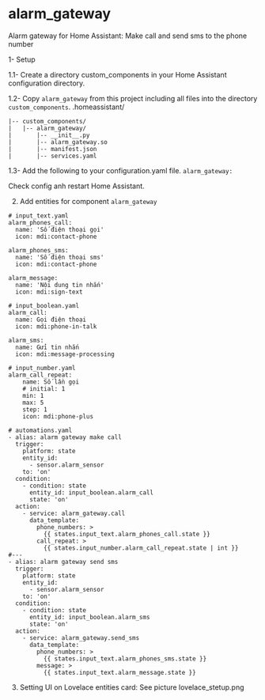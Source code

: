 # alarm_gateway
Alarm gateway for Home Assistant: Make call and send sms to the phone number

1- Setup

1.1- Create a directory custom_components in your Home Assistant configuration directory.

1.2- Copy ```alarm_gateway``` from this project including all files into the directory ```custom_components```.
.homeassistant/
```
|-- custom_components/
|   |-- alarm_gateway/
|       |-- __init__.py
|       |-- alarm_gateway.so
|       |-- manifest.json
|       |-- services.yaml
```
1.3- Add the following to your configuration.yaml file.
```alarm_gateway:```

Check config anh restart Home Assistant.

2. Add entities for component ```alarm_gateway```

```
# input_text.yaml
alarm_phones_call:
  name: 'Số điện thoại gọi'
  icon: mdi:contact-phone 
  
alarm_phones_sms:
  name: 'Số điện thoại sms'
  icon: mdi:contact-phone
  
alarm_message:
  name: 'Nội dung tin nhắn'
  icon: mdi:sign-text 
```

```
# input_boolean.yaml
alarm_call:
  name: Gọi điện thoại
  icon: mdi:phone-in-talk

alarm_sms:
  name: Gửi tin nhắn
  icon: mdi:message-processing  
```

```
# input_number.yaml
alarm_call_repeat:
    name: Số lần gọi
    # initial: 1
    min: 1
    max: 5
    step: 1
    icon: mdi:phone-plus 
```

```
# automations.yaml
- alias: alarm gateway make call
  trigger:
    platform: state
    entity_id: 
      - sensor.alarm_sensor 
    to: 'on'
  condition:
    - condition: state
      entity_id: input_boolean.alarm_call
      state: 'on'    
  action:
    - service: alarm_gateway.call
      data_template:
        phone_numbers: >
          {{ states.input_text.alarm_phones_call.state }}
        call_repeat: > 
          {{ states.input_number.alarm_call_repeat.state | int }}
#---
- alias: alarm gateway send sms
  trigger:
    platform: state
    entity_id: 
      - sensor.alarm_sensor
    to: 'on'
  condition:
    - condition: state
      entity_id: input_boolean.alarm_sms
      state: 'on'    
  action:
    - service: alarm_gateway.send_sms
      data_template:
        phone_numbers: >
          {{ states.input_text.alarm_phones_sms.state }}
        message: >
          {{ states.input_text.alarm_message.state }}
```          
3. Setting UI on Lovelace entities card:
See picture lovelace_stetup.png

